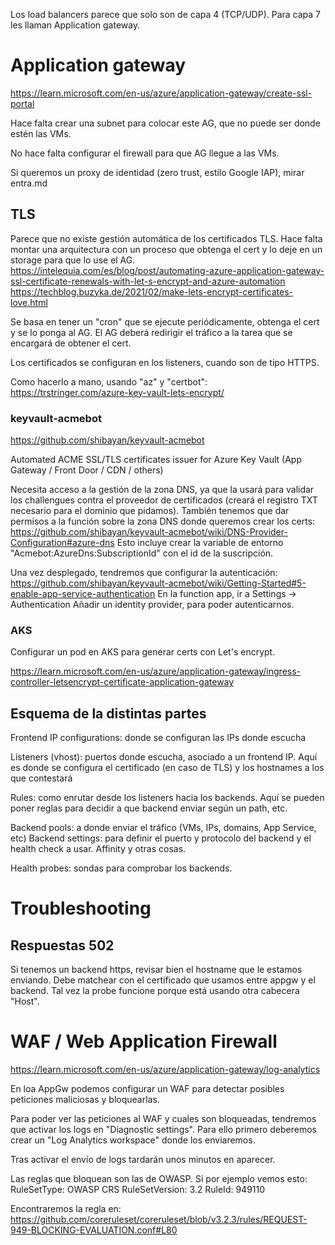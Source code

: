 Los load balancers parece que solo son de capa 4 (TCP/UDP).
Para capa 7 les llaman Application gateway.

# Application gateway

<https://learn.microsoft.com/en-us/azure/application-gateway/create-ssl-portal>

Hace falta crear una subnet para colocar este AG, que no puede ser donde estén las VMs.

No hace falta configurar el firewall para que AG llegue a las VMs.

Si queremos un proxy de identidad (zero trust, estilo Google IAP), mirar entra.md

## TLS

Parece que no existe gestión automática de los certificados TLS.
Hace falta montar una arquitectura con un proceso que obtenga el cert y lo deje en un storage para que lo use el AG.
<https://intelequia.com/es/blog/post/automating-azure-application-gateway-ssl-certificate-renewals-with-let-s-encrypt-and-azure-automation>
<https://techblog.buzyka.de/2021/02/make-lets-encrypt-certificates-love.html>

Se basa en tener un "cron" que se ejecute periódicamente, obtenga el cert y se lo ponga al AG.
El AG deberá redirigir el tráfico a la tarea que se encargará de obtener el cert.

Los certificados se configuran en los listeners, cuando son de tipo HTTPS.

Como hacerlo a mano, usando "az" y "certbot": <https://trstringer.com/azure-key-vault-lets-encrypt/>

### keyvault-acmebot

<https://github.com/shibayan/keyvault-acmebot>

Automated ACME SSL/TLS certificates issuer for Azure Key Vault (App Gateway / Front Door / CDN / others)

Necesita acceso a la gestión de la zona DNS, ya que la usará para validar los challengues contra el proveedor de certificados (creará el registro TXT necesario para el dominio que pidamos).
También tenemos que dar permisos a la función sobre la zona DNS donde queremos crear los certs: <https://github.com/shibayan/keyvault-acmebot/wiki/DNS-Provider-Configuration#azure-dns>
Esto incluye crear la variable de entorno "Acmebot:AzureDns:SubscriptionId" con el id de la suscripción.

Una vez desplegado, tendremos que configurar la autenticación: <https://github.com/shibayan/keyvault-acmebot/wiki/Getting-Started#5-enable-app-service-authentication>
En la function app, ir a Settings -> Authentication
Añadir un identity provider, para poder autenticarnos.

### AKS

Configurar un pod en AKS para generar certs con Let's encrypt.

<https://learn.microsoft.com/en-us/azure/application-gateway/ingress-controller-letsencrypt-certificate-application-gateway>

## Esquema de la distintas partes

Frontend IP configurations: donde se configuran las IPs donde escucha

Listeners (vhost): puertos donde escucha, asociado a un frontend IP. Aquí es donde se configura el certificado (en caso de TLS) y los hostnames a los que contestará

Rules: como enrutar desde los listeners hacia los backends. Aquí se pueden poner reglas para decidir a que backend enviar según un path, etc.

Backend pools: a donde enviar el tráfico (VMs, IPs, domains, App Service, etc)
Backend settings: para definir el puerto y protocolo del backend y el health check a usar. Affinity y otras cosas.

Health probes: sondas para comprobar los backends.

# Troubleshooting

## Respuestas 502

Si tenemos un backend https, revisar bien el hostname que le estamos enviando. Debe matchear con el certificado que usamos entre appgw y el backend.
Tal vez la probe funcione porque está usando otra cabecera "Host".

# WAF / Web Application Firewall

<https://learn.microsoft.com/en-us/azure/application-gateway/log-analytics>

En loa AppGw podemos configurar un WAF para detectar posibles peticiones maliciosas y bloquearlas.

Para poder ver las peticiones al WAF y cuales son bloqueadas, tendremos que activar los logs en "Diagnostic settings".
Para ello primero deberemos crear un "Log Analytics workspace" donde los enviaremos.

Tras activar el envío de logs tardarán unos minutos en aparecer.

Las reglas que bloquean son las de OWASP.
Si por ejemplo vemos esto:
RuleSetType: OWASP CRS
RuleSetVersion: 3.2
RuleId: 949110

Encontraremos la regla en:
<https://github.com/coreruleset/coreruleset/blob/v3.2.3/rules/REQUEST-949-BLOCKING-EVALUATION.conf#L80>

